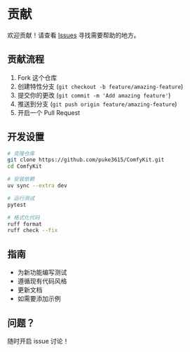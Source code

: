 # 贡献

欢迎贡献！请查看 [Issues](https://github.com/puke3615/ComfyKit/issues) 寻找需要帮助的地方。

## 贡献流程

1. Fork 这个仓库
2. 创建特性分支 (`git checkout -b feature/amazing-feature`)
3. 提交你的更改 (`git commit -m 'Add amazing feature'`)
4. 推送到分支 (`git push origin feature/amazing-feature`)
5. 开启一个 Pull Request

## 开发设置

```bash
# 克隆仓库
git clone https://github.com/puke3615/ComfyKit.git
cd ComfyKit

# 安装依赖
uv sync --extra dev

# 运行测试
pytest

# 格式化代码
ruff format
ruff check --fix
```

## 指南

- 为新功能编写测试
- 遵循现有代码风格
- 更新文档
- 如需要添加示例

## 问题？

随时开启 issue 讨论！

